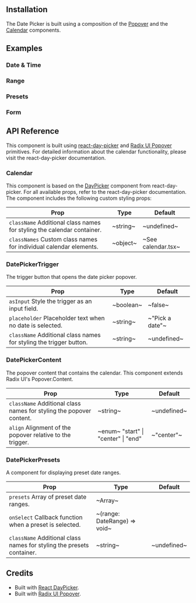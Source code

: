 ## Installation

The Date Picker is built using a composition of the [Popover](/docs/popover) and the [Calendar](/docs/calendar) components.

## Examples

### Date & Time

### Range

### Presets

### Form

## API Reference

This component is built using [react-day-picker](https://react-day-picker.js.org/) and [Radix UI Popover](https://www.radix-ui.com/primitives/docs/components/popover) primitives. For detailed information about the calendar functionality, please visit the react-day-picker documentation.

### Calendar

This component is based on the [DayPicker](https://react-day-picker.js.org/basics/customization) component from react-day-picker. For all available props, refer to the react-day-picker documentation. The component includes the following custom styling props:

| **Prop**                                                               | **Type** | **Default**        |
| ---------------------------------------------------------------------- | -------- | ------------------ |
| `className` Additional class names for styling the calendar container. | ~string~ | ~undefined~        |
| `classNames` Custom class names for individual calendar elements.      | ~object~ | ~See calendar.tsx~ |

### DatePickerTrigger

The trigger button that opens the date picker popover.

| **Prop**                                                           | **Type**  | **Default**     |
| ------------------------------------------------------------------ | --------- | --------------- |
| `asInput` Style the trigger as an input field.                     | ~boolean~ | ~false~         |
| `placeholder` Placeholder text when no date is selected.           | ~string~  | ~"Pick a date"~ |
| `className` Additional class names for styling the trigger button. | ~string~  | ~undefined~     |

### DatePickerContent

The popover content that contains the calendar. This component extends Radix UI's Popover.Content.

| **Prop**                                                            | **Type**                            | **Default** |
| ------------------------------------------------------------------- | ----------------------------------- | ----------- |
| `className` Additional class names for styling the popover content. | ~string~                            | ~undefined~ |
| `align` Alignment of the popover relative to the trigger.           | ~enum~ "start" \| "center" \| "end" | ~"center"~  |

### DatePickerPresets

A component for displaying preset date ranges.

| **Prop**                                                              | **Type**                     | **Default** |
| --------------------------------------------------------------------- | ---------------------------- | ----------- |
| `presets` Array of preset date ranges.                                | ~Array\~                     |             |
| `onSelect` Callback function when a preset is selected.               | ~(range: DateRange) => void~ |             |
| `className` Additional class names for styling the presets container. | ~string~                     | ~undefined~ |

## Credits

- Built with [React DayPicker](https://daypicker.dev/).
- Built with [Radix UI Popover](https://www.radix-ui.com/primitives/docs/components/popover).
